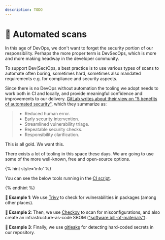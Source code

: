 ```yaml
---
description: TODO
---
```


# 🔁 Automated scans

In this age of DevOps, we don't want to forget the security portion of our responsibility. Perhaps the more proper term is DevSecOps, which is more and more making headway in the developer community.

To support Dev(Sec)Ops, a best practice is to use various types of scans to automate often boring, sometimes hard, sometimes also mandated requirements e.g. for compliance and security aspects.

Since there is no DevOps without automation the tooling we adopt needs to work both in CI and locally, and provide meaningful confidence and improvements to our delivery. [GitLab writes about their view on "5 benefits of automated security"](https://about.gitlab.com/blog/2020/07/08/devsecops-security-automation/), which they summarize as:

> - Reduced human error.
> - Early security intervention.
> - Streamlined vulnerability triage.
> - Repeatable security checks.
> - Responsibility clarification.

This is all gold. We want this.

There exists a lot of tooling in this space these days. We are going to use some of the more well-known, free and open-source options.

{% hint style='info' %}

You can see the below tools running in the [CI script](https://github.com/mikaelvesavuori/better-apis-workshop/blob/main/.github/workflows/main.yml).

{% endhint %}

**🎯 Example 1**: We use [Trivy](https://github.com/aquasecurity/trivy) to check for vulnerabilities in packages (among other places).

**🎯 Example 2**: Then, we use [Checkov](https://www.checkov.io) to scan for misconfigurations, and also create an infrastructure-as-code SBOM (["software bill-of-materials"](https://en.wikipedia.org/wiki/Software_bill_of_materials)).

**🎯 Example 3**: Finally, we use [gitleaks](https://github.com/zricethezav/gitleaks) for detecting hard-coded secrets in our repository.
